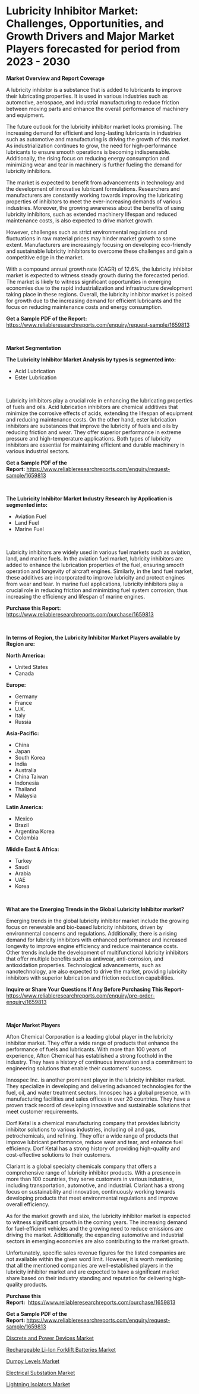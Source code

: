 <p><h1>Lubricity Inhibitor Market: Challenges, Opportunities, and Growth Drivers and Major Market Players forecasted for period from 2023 - 2030</h1></p><p><strong>Market Overview and Report Coverage</strong></p>
<p><p>A lubricity inhibitor is a substance that is added to lubricants to improve their lubricating properties. It is used in various industries such as automotive, aerospace, and industrial manufacturing to reduce friction between moving parts and enhance the overall performance of machinery and equipment.</p><p>The future outlook for the lubricity inhibitor market looks promising. The increasing demand for efficient and long-lasting lubricants in industries such as automotive and manufacturing is driving the growth of this market. As industrialization continues to grow, the need for high-performance lubricants to ensure smooth operations is becoming indispensable. Additionally, the rising focus on reducing energy consumption and minimizing wear and tear in machinery is further fueling the demand for lubricity inhibitors.</p><p>The market is expected to benefit from advancements in technology and the development of innovative lubricant formulations. Researchers and manufacturers are constantly working towards improving the lubricating properties of inhibitors to meet the ever-increasing demands of various industries. Moreover, the growing awareness about the benefits of using lubricity inhibitors, such as extended machinery lifespan and reduced maintenance costs, is also expected to drive market growth.</p><p>However, challenges such as strict environmental regulations and fluctuations in raw material prices may hinder market growth to some extent. Manufacturers are increasingly focusing on developing eco-friendly and sustainable lubricity inhibitors to overcome these challenges and gain a competitive edge in the market.</p><p>With a compound annual growth rate (CAGR) of 12.6%, the lubricity inhibitor market is expected to witness steady growth during the forecasted period. The market is likely to witness significant opportunities in emerging economies due to the rapid industrialization and infrastructure development taking place in these regions. Overall, the lubricity inhibitor market is poised for growth due to the increasing demand for efficient lubricants and the focus on reducing maintenance costs and energy consumption.</p></p>
<p><strong>Get a Sample PDF of the Report:</strong> <a href="https://www.reliableresearchreports.com/enquiry/request-sample/1659813">https://www.reliableresearchreports.com/enquiry/request-sample/1659813</a></p>
<p>&nbsp;</p>
<p><strong>Market Segmentation</strong></p>
<p><strong>The Lubricity Inhibitor Market Analysis by types is segmented into:</strong></p>
<p><ul><li>Acid Lubrication</li><li>Ester Lubrication</li></ul></p>
<p>&nbsp;</p>
<p><p>Lubricity inhibitors play a crucial role in enhancing the lubricating properties of fuels and oils. Acid lubrication inhibitors are chemical additives that minimize the corrosive effects of acids, extending the lifespan of equipment and reducing maintenance costs. On the other hand, ester lubrication inhibitors are substances that improve the lubricity of fuels and oils by reducing friction and wear. They offer superior performance in extreme pressure and high-temperature applications. Both types of lubricity inhibitors are essential for maintaining efficient and durable machinery in various industrial sectors.</p></p>
<p><strong>Get a Sample PDF of the Report:</strong>&nbsp;<a href="https://www.reliableresearchreports.com/enquiry/request-sample/1659813">https://www.reliableresearchreports.com/enquiry/request-sample/1659813</a></p>
<p>&nbsp;</p>
<p><strong>The Lubricity Inhibitor Market Industry Research by Application is segmented into:</strong></p>
<p><ul><li>Aviation Fuel</li><li>Land Fuel</li><li>Marine Fuel</li></ul></p>
<p>&nbsp;</p>
<p><p>Lubricity inhibitors are widely used in various fuel markets such as aviation, land, and marine fuels. In the aviation fuel market, lubricity inhibitors are added to enhance the lubrication properties of the fuel, ensuring smooth operation and longevity of aircraft engines. Similarly, in the land fuel market, these additives are incorporated to improve lubricity and protect engines from wear and tear. In marine fuel applications, lubricity inhibitors play a crucial role in reducing friction and minimizing fuel system corrosion, thus increasing the efficiency and lifespan of marine engines.</p></p>
<p><strong>Purchase this Report:</strong>&nbsp; <a href="https://www.reliableresearchreports.com/purchase/1659813">https://www.reliableresearchreports.com/purchase/1659813</a></p>
<p>&nbsp;</p>
<p><strong>In terms of Region, the Lubricity Inhibitor Market Players available by Region are:</strong></p>
<p>
    <p> <strong> North America: </strong>
        <ul>
            <li>United States</li>
            <li>Canada</li>
        </ul>
        </p> 
    <p> <strong> Europe: </strong>
        <ul>
            <li>Germany</li>
            <li>France</li>
            <li>U.K.</li>
            <li>Italy</li>
            <li>Russia</li>
        </ul>
        </p> 
    <p> <strong> Asia-Pacific: </strong>
        <ul>
            <li>China</li>
            <li>Japan</li>
            <li>South Korea</li>
            <li>India</li>
            <li>Australia</li>
            <li>China Taiwan</li>
            <li>Indonesia</li>
            <li>Thailand</li>
            <li>Malaysia</li>
        </ul>
        </p> 
    <p> <strong> Latin America: </strong>
        <ul>
            <li>Mexico</li>
            <li>Brazil</li>
            <li>Argentina Korea</li>
            <li>Colombia</li>
        </ul>
        </p> 
    <p> <strong> Middle East & Africa: </strong>
        <ul>
            <li>Turkey</li>
            <li>Saudi</li>
            <li>Arabia</li>
            <li>UAE</li>
            <li>Korea</li>
        </ul>
    </p>
    </p>
<p>&nbsp;</p>
<p><strong>What are the Emerging Trends in the Global Lubricity Inhibitor market?</strong></p>
<p><p>Emerging trends in the global lubricity inhibitor market include the growing focus on renewable and bio-based lubricity inhibitors, driven by environmental concerns and regulations. Additionally, there is a rising demand for lubricity inhibitors with enhanced performance and increased longevity to improve engine efficiency and reduce maintenance costs. Other trends include the development of multifunctional lubricity inhibitors that offer multiple benefits such as antiwear, anti-corrosion, and antioxidation properties. Technological advancements, such as nanotechnology, are also expected to drive the market, providing lubricity inhibitors with superior lubrication and friction reduction capabilities.</p></p>
<p><strong>Inquire or Share Your Questions If Any Before Purchasing This Report</strong>- <a href="https://www.reliableresearchreports.com/enquiry/pre-order-enquiry/1659813">https://www.reliableresearchreports.com/enquiry/pre-order-enquiry/1659813</a></p>
<p>&nbsp;</p>
<p><strong>Major Market Players</strong></p>
<p><p>Afton Chemical Corporation is a leading global player in the lubricity inhibitor market. They offer a wide range of products that enhance the performance of fuels and lubricants. With more than 100 years of experience, Afton Chemical has established a strong foothold in the industry. They have a history of continuous innovation and a commitment to engineering solutions that enable their customers' success.</p><p>Innospec Inc. is another prominent player in the lubricity inhibitor market. They specialize in developing and delivering advanced technologies for the fuel, oil, and water treatment sectors. Innospec has a global presence, with manufacturing facilities and sales offices in over 20 countries. They have a proven track record of developing innovative and sustainable solutions that meet customer requirements.</p><p>Dorf Ketal is a chemical manufacturing company that provides lubricity inhibitor solutions to various industries, including oil and gas, petrochemicals, and refining. They offer a wide range of products that improve lubricant performance, reduce wear and tear, and enhance fuel efficiency. Dorf Ketal has a strong history of providing high-quality and cost-effective solutions to their customers.</p><p>Clariant is a global specialty chemicals company that offers a comprehensive range of lubricity inhibitor products. With a presence in more than 100 countries, they serve customers in various industries, including transportation, automotive, and industrial. Clariant has a strong focus on sustainability and innovation, continuously working towards developing products that meet environmental regulations and improve overall efficiency.</p><p>As for the market growth and size, the lubricity inhibitor market is expected to witness significant growth in the coming years. The increasing demand for fuel-efficient vehicles and the growing need to reduce emissions are driving the market. Additionally, the expanding automotive and industrial sectors in emerging economies are also contributing to the market growth.</p><p>Unfortunately, specific sales revenue figures for the listed companies are not available within the given word limit. However, it is worth mentioning that all the mentioned companies are well-established players in the lubricity inhibitor market and are expected to have a significant market share based on their industry standing and reputation for delivering high-quality products.</p></p>
<p><strong>Purchase this Report:</strong>&nbsp;&nbsp;<a href="https://www.reliableresearchreports.com/purchase/1659813">https://www.reliableresearchreports.com/purchase/1659813</a></p>
<p></p>
<p><strong>Get a Sample PDF of the Report:</strong>&nbsp;<a href="https://www.reliableresearchreports.com/enquiry/request-sample/1659813">https://www.reliableresearchreports.com/enquiry/request-sample/1659813</a></p>
<p><p><a href="https://www.linkedin.com/pulse/discrete-power-devices-market-size-share-amp-trends-analysis/">Discrete and Power Devices Market</a></p><p><a href="https://github.com/dzharov81/Market-Research-Report-List-1/blob/main/rechargeable-li-ion-forklift-batteries-market.md">Rechargeable Li-Ion Forklift Batteries Market</a></p><p><a href="https://medium.com/@ivaschinner/dumpy-levels-market-size-growth-forecast-2023-2030-e0bee0b29013">Dumpy Levels Market</a></p><p><a href="https://medium.com/@vallieemard78/electrical-substation-market-size-growth-forecast-2023-2030-1ecd70c1c319">Electrical Substation Market</a></p><p><a href="https://github.com/ambrozg/Market-Research-Report-List-1/blob/main/lightning-isolators-market.md">Lightning Isolators Market</a></p></p>